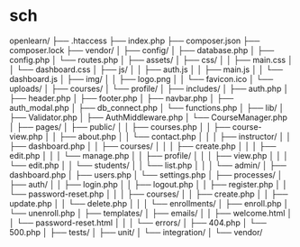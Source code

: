 # sch




openlearn/
├── .htaccess
├── index.php
├── composer.json
├── composer.lock
├── vendor/
│
├── config/
│   ├── database.php
│   ├── config.php
│   └── routes.php
│
├── assets/
│   ├── css/
│   │   ├── main.css
│   │   └── dashboard.css
│   ├── js/
│   │   ├── auth.js
│   │   ├── main.js
│   │   └── dashboard.js
│   ├── img/
│   │   ├── logo.png
│   │   └── favicon.ico
│   └── uploads/
│       ├── courses/
│       └── profile/
│
├── includes/
│   ├── auth.php
│   ├── header.php
│   ├── footer.php
│   ├── navbar.php
│   ├── auth_modal.php
│   ├── db_connect.php
│   └── functions.php
│
├── lib/
│   ├── Validator.php
│   ├── AuthMiddleware.php
│   └── CourseManager.php
│
├── pages/
│   ├── public/
│   │   ├── courses.php
│   │   ├── course-view.php
│   │   ├── about.php
│   │   └── contact.php
│   │
│   ├── instructor/
│   │   ├── dashboard.php
│   │   ├── courses/
│   │   │   ├── create.php
│   │   │   ├── edit.php
│   │   │   └── manage.php
│   │   ├── profile/
│   │   │   ├── view.php
│   │   │   └── edit.php
│   │   └── students/
│   │       └── list.php
│   │
│   └── admin/
│       ├── dashboard.php
│       ├── users.php
│       └── settings.php
│
├── processes/
│   ├── auth/
│   │   ├── login.php
│   │   ├── logout.php
│   │   ├── register.php
│   │   └── password-reset.php
│   │
│   ├── courses/
│   │   ├── create.php
│   │   ├── update.php
│   │   └── delete.php
│   │
│   └── enrollments/
│       ├── enroll.php
│       └── unenroll.php
│
├── templates/
│   ├── emails/
│   │   ├── welcome.html
│   │   └── password-reset.html
│   │
│   └── errors/
│       ├── 404.php
│       └── 500.php
│
├── tests/
│   ├── unit/
│   └── integration/
│
└── vendor/
